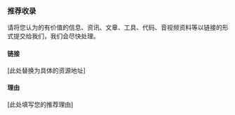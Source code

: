 ### 推荐收录

请将您认为的有价值的信息、资讯、文章、工具、代码、音视频资料等以链接的形式提交给我们，我们会尽快处理。

#### 链接

[此处替换为具体的资源地址]

#### 理由

[此处填写您的推荐理由]